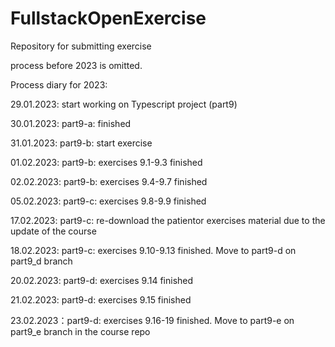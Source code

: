 # FullstackOpenExercise
Repository for submitting exercise

process before 2023 is omitted.

Process diary for 2023:

   29.01.2023: start working on Typescript project (part9)
   
   30.01.2023: part9-a: finished
   
   31.01.2023: part9-b: start exercise
   
   01.02.2023: part9-b: exercises 9.1-9.3 finished
    
   02.02.2023: part9-b: exercises 9.4-9.7 finished
   
   05.02.2023: part9-c: exercises 9.8-9.9 finished
   
   17.02.2023: part9-c: re-download the patientor exercises material due to the update of the course
   
   18.02.2023: part9-c: exercises 9.10-9.13 finished. Move to part9-d on part9_d branch
   
   20.02.2023: part9-d: exercises 9.14 finished
   
   21.02.2023: part9-d: exercises 9.15 finished
   
   23.02.2023：part9-d: exercises 9.16-19 finished. Move to part9-e on part9_e branch in the course repo
   
